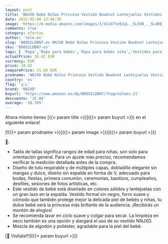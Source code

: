 ```yaml
---
layout: post
title: 'NNJXD Bebé Niñas Princesa Vestido Bowknot Lentejuelas Vestidos Pompa Boda Vestido de tutú Talla110  3-4 años  730 Rojo-A'
date: 2022-02-08 13:46:30
image: 'https://m.media-amazon.com/images/I/41vbTte9JyL._SL500_._SL400_.jpg'
comments: true
category: ofertas
author: 'tole.es'
slug: 'B08X2LDBN7-es NNJXD Bebé Niñas Princesa Vestido Bowknot Lentejuelas...'
sku: 'B08X2LDBN7-es'
tags: [ 'Ropa','Ropa para bebés','Ropa para bebés niña','Vestidos para bebés niña','bebé','nnjxd', ]
actualPrice: 18.42 EUR
currency: EUR
price: 18.42
comparePrice: 21.68 EUR
prodname: 'NNJXD Bebé Niñas Princesa Vestido Bowknot Lentejuelas Vestidos Pompa Boda Vestido de tutú Talla110  3-4 años  730 Rojo-A'
country: 'es'
flag: '🇪🇸'
brand: 'NNJXD'
buyurl: 'https://www.amazon.es/dp/B08X2LDBN7/?tag=tolees-21'
descuento: '15.04'
average: '18.765'
---
```


Ahora mismo tienes [{{< param title >}}]({{< param buyurl >}}) en el siguiente enlace!

[![{{< param prodname >}}]({{< param image >}})]({{< param buyurl >}})

🔎:

- Tabla de tallas significa rangos de edad para niñas, son solo para orientación general. Para un ajuste más preciso, recomendamos verificar la medición detallada antes de la compra.
- Diseño de tutú respirable y de múltiples capas, dobladillo elegante sin mangas y dulce, diseño sin espalda en forma de V, adecuado para bodas, fiestas, primera comunión, ceremonias, bautizos, cumpleaños, desfiles, sesiones de fotos artísticas, etc.
- Este vestido de bebé está diseñado en colores sólidos y lentejuelas con un gran lazo en la espalda. Vestido formal sin negro, forro suave y cómodo que también protege mejor la delicada piel de bebés y niñas, tu dulce bebé será la princesa más brillante de la audiencia. ¡Recibirás un montón de elogios!
- Se recomienda lavar en ciclo suave y colgar para secar. La limpieza en seco también es una opción y alargará el uso de su vestido NNJXD.
- Mezcla de algodón y poliéster, agradable para la piel del bebé.

[🛒 Visítala!!!]({{< param buyurl >}})
